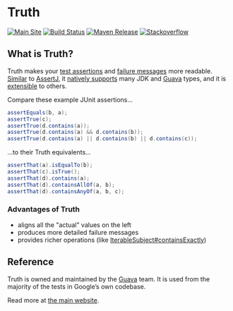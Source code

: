 # Truth

[![Main Site][gh-pages-shield]][gh-pages-link]
[![Build Status][travis-shield]][travis-link]
[![Maven Release][maven-shield]][maven-link]
[![Stackoverflow][stackoverflow-shield]][stackoverflow-link]

## What is Truth?

Truth makes your [test assertions] and [failure messages] more readable.
[Similar][comparison] to [AssertJ], it [natively supports][known_types] many JDK
and [Guava] types, and it is [extensible][extension] to others.

Compare these example JUnit assertions...

```java
assertEquals(b, a);
assertTrue(c);
assertTrue(d.contains(a));
assertTrue(d.contains(a) && d.contains(b));
assertTrue(d.contains(a) || d.contains(b) || d.contains(c));
```

...to their Truth equivalents...

```java
assertThat(a).isEqualTo(b);
assertThat(c).isTrue();
assertThat(d).contains(a);
assertThat(d).containsAllOf(a, b);
assertThat(d).containsAnyOf(a, b, c);
```

### Advantages of Truth

* aligns all the "actual" values on the left
* produces more detailed failure messages
* provides richer operations (like [IterableSubject#containsExactly](https://github.com/google/truth/blob/master/core/src/main/java/com/google/common/truth/IterableSubject.java))

## Reference

Truth is owned and maintained by the [Guava] team. It is used from the majority
of the tests in Google’s own codebase.

Read more at [the main website](https://google.github.io/truth).

<!-- references -->

[test assertions]: https://google.github.io/truth/benefits#readable-assertions
[failure messages]: https://google.github.io/truth/benefits#readable-messages
[comparison]: https://google.github.io/truth/comparison
[AssertJ]: http://joel-costigliola.github.io/assertj/
[known_types]: https://google.github.io/truth/known_types
[extension]: https://google.github.io/truth/extension
[Guava]: https://github.com/google/guava
[gh-pages-shield]: https://img.shields.io/badge/main%20site-google.github.io/truth-ff55ff.png?style=flat
[gh-pages-link]: https://google.github.io/truth/
[travis-shield]: https://img.shields.io/travis/google/truth.png
[travis-link]: https://travis-ci.org/google/truth
[maven-shield]: https://img.shields.io/maven-central/v/com.google.truth/truth.png
[maven-link]: https://search.maven.org/artifact/com.google.truth/truth
[stackoverflow-shield]: https://img.shields.io/badge/stackoverflow-truth-5555ff.png?style=flat
[stackoverflow-link]: https://stackoverflow.com/questions/tagged/google-truth
